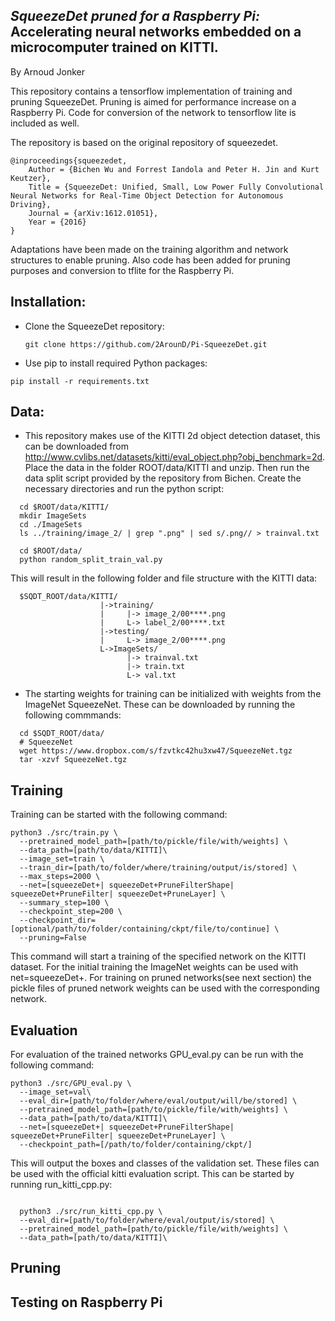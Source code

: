 ## _SqueezeDet pruned for a Raspberry Pi:_ Accelerating neural networks embedded on a microcomputer trained on KITTI.
By Arnoud Jonker

This repository contains a tensorflow implementation of training and pruning SqueezeDet. Pruning is aimed for performance increase on a Raspberry Pi. Code for conversion of the network to tensorflow lite is included as well.

The repository is based on the original repository of squeezedet.

    @inproceedings{squeezedet,
        Author = {Bichen Wu and Forrest Iandola and Peter H. Jin and Kurt Keutzer},
        Title = {SqueezeDet: Unified, Small, Low Power Fully Convolutional Neural Networks for Real-Time Object Detection for Autonomous Driving},
        Journal = {arXiv:1612.01051},
        Year = {2016}
    }


Adaptations have been made on the training algorithm and network structures to enable pruning. Also code has been added for pruning purposes and conversion to tflite for the Raspberry Pi.

## Installation:

- Clone the SqueezeDet repository:

  ```Shell
  git clone https://github.com/2ArounD/Pi-SqueezeDet.git
  ```


- Use pip to install required Python packages:

```Shell
pip install -r requirements.txt
```

## Data:

- This repository makes use of the KITTI 2d object detection dataset, this can be downloaded from http://www.cvlibs.net/datasets/kitti/eval_object.php?obj_benchmark=2d. Place the data in the folder ROOT/data/KITTI and unzip. Then run the data split script provided by the repository from Bichen. Create the necessary directories and run the python script:

```Shell
  cd $ROOT/data/KITTI/
  mkdir ImageSets
  cd ./ImageSets
  ls ../training/image_2/ | grep ".png" | sed s/.png// > trainval.txt
  ```
```Shell
  cd $ROOT/data/
  python random_split_train_val.py
  ```

This will result in the following folder and file structure with the KITTI data:

```Shell
  $SQDT_ROOT/data/KITTI/
                    |->training/
                    |     |-> image_2/00****.png
                    |     L-> label_2/00****.txt
                    |->testing/
                    |     L-> image_2/00****.png
                    L->ImageSets/
                          |-> trainval.txt
                          |-> train.txt
                          L-> val.txt
  ```

- The starting weights for training can be initialized with weights from the ImageNet SqueezeNet. These can be downloaded by running the following commmands:

```Shell
  cd $SQDT_ROOT/data/
  # SqueezeNet
  wget https://www.dropbox.com/s/fzvtkc42hu3xw47/SqueezeNet.tgz
  tar -xzvf SqueezeNet.tgz
  ```

## Training

Training can be started with the following command:

```Shell
python3 ./src/train.py \
  --pretrained_model_path=[path/to/pickle/file/with/weights] \
  --data_path=[path/to/data/KITTI]\
  --image_set=train \
  --train_dir=[path/to/folder/where/training/output/is/stored] \
  --max_steps=2000 \
  --net=[squeezeDet+| squeezeDet+PruneFilterShape| squeezeDet+PruneFilter| squeezeDet+PruneLayer] \
  --summary_step=100 \
  --checkpoint_step=200 \
  --checkpoint_dir=[optional/path/to/folder/containing/ckpt/file/to/continue] \
  --pruning=False
  ```
This command will start a training of the specified network on the KITTI dataset. For the initial training the ImageNet weights can be used with net=squeezeDet+. For training on pruned networks(see next section) the pickle files of pruned network weights can be used with the corresponding network.

## Evaluation

For evaluation of the trained networks GPU_eval.py can be run with the following command:

```Shell
python3 ./src/GPU_eval.py \
  --image_set=val\
  --eval_dir=[path/to/folder/where/eval/output/will/be/stored] \
  --pretrained_model_path=[path/to/pickle/file/with/weights] \
  --data_path=[path/to/data/KITTI]\
  --net=[squeezeDet+| squeezeDet+PruneFilterShape| squeezeDet+PruneFilter| squeezeDet+PruneLayer] \
  --checkpoint_path=[/path/to/folder/containing/ckpt/]
  ```

  This will output the boxes and classes of the validation set. These files can be used with the official kitti evaluation script. This can be started by running run_kitti_cpp.py:

```Shell

  python3 ./src/run_kitti_cpp.py \
  --eval_dir=[path/to/folder/where/eval/output/is/stored] \
  --pretrained_model_path=[path/to/pickle/file/with/weights] \
  --data_path=[path/to/data/KITTI]\
  ```


## Pruning


## Testing on Raspberry Pi





